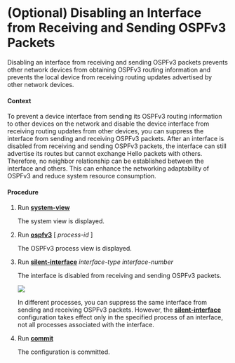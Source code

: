 (Optional) Disabling an Interface from Receiving and Sending OSPFv3 Packets
===========================================================================

Disabling an interface from receiving and sending OSPFv3 packets prevents other network devices from obtaining OSPFv3 routing information and prevents the local device from receiving routing updates advertised by other network devices.

#### Context

To prevent a device interface from sending its OSPFv3 routing information to other devices on the network and disable the device interface from receiving routing updates from other devices, you can suppress the interface from sending and receiving OSPFv3 packets. After an interface is disabled from receiving and sending OSPFv3 packets, the interface can still advertise its routes but cannot exchange Hello packets with others. Therefore, no neighbor relationship can be established between the interface and others. This can enhance the networking adaptability of OSPFv3 and reduce system resource consumption.


#### Procedure

1. Run [**system-view**](cmdqueryname=system-view)
   
   
   
   The system view is displayed.
2. Run [**ospfv3**](cmdqueryname=ospfv3) [ *process-id* ]
   
   
   
   The OSPFv3 process view is displayed.
3. Run [**silent-interface**](cmdqueryname=silent-interface) *interface-type* *interface-number*
   
   
   
   The interface is disabled from receiving and sending OSPFv3 packets.
   
   
   
   ![](../../../../public_sys-resources/note_3.0-en-us.png) 
   
   In different processes, you can suppress the same interface from sending and receiving OSPFv3 packets. However, the [**silent-interface**](cmdqueryname=silent-interface) configuration takes effect only in the specified process of an interface, not all processes associated with the interface.
4. Run [**commit**](cmdqueryname=commit)
   
   
   
   The configuration is committed.